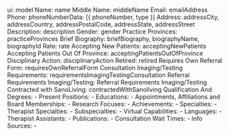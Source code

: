 ui: model
Name: name
Middle Name: middleName
Email: emailAddress
Phone: phoneNumberData: [{ phoneNumber, type }]
Address: addressCity, addressCountry, addressPostalCode, addressState, addressStreet
Description: description
Gender: gender
Practice Provinces: practiceProvinces
Brief Biography: briefBiography, biographyName, biographyId
Rate: rate
Accepting New Patients: acceptingNewPatients
Accepting Patients Out Of Province: acceptingPatientsOutOfProvince
Disciplinary Action: disciplinaryAction
Retired: retired
Requires Own Referral Form: requiresOwnReferralForm
Consultation Imaging/Testing Requirements: requirementsImagingTestingConsultation
Referral Requirements Imaging/Testing: Referral Requirements Imaging/Testing
Contracted with SanoLiving: contractedWithSanoliving
Qualification And Degrees: -
Present Positions: -
Educations: -
Appointments, Affiliations and Board Memberships: -
Research Focuses: -
Achievements: -
Specialties: -
Therapist Specialties: -
Subspecialties: -
Virtual Capabilities: -
Languages: -
Therapist Assistants: -
Publications: -
Consultation Wait Times: -
Info Sources: -